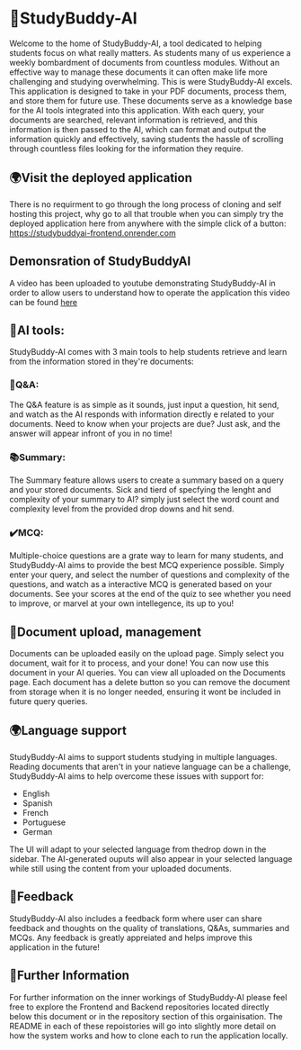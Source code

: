 # 🤖StudyBuddy-AI

Welcome to the home of StudyBuddy-AI, a tool dedicated to helping students focus on what
really matters. As students many of us experience a weekly bombardment of documents
from countless modules. Without an effective way to manage these documents it can often
make life more challenging and studying overwhelming. This is were StudyBuddy-AI excels.
This application is designed to take in your PDF documents, process them, and store them
for future use. These documents serve as a knowledge base for the AI tools integrated into
this application. With each query, your documents are searched, relevant information is
retrieved, and this information is then passed to the AI, which can format and output the
information quickly and effectively, saving students the hassle of scrolling through countless
files looking for the information they require.

## 🌍Visit the deployed application
There is no requirment to go through the long process of cloning and self hosting this project, why go to all that trouble when you can simply try the deployed application here from anywhere with the simple click of a button: https://studybuddyai-frontend.onrender.com

## Demonsration of StudyBuddyAI
A video has been uploaded to youtube demonstrating StudyBuddy-AI in order to allow users to understand how to operate the application this video can be found [here](https://www.youtube.com/watch?v=vXqaH4HBn64)

## 🧠AI tools:
StudyBuddy-AI comes with 3 main tools to help students retrieve and learn from the information stored in they're documents:

### 🤖Q&A:
The Q&A feature is as simple as it sounds, just input a question, hit send, and watch as the AI responds with information directly e
related to your documents. Need to know when your projects are due? Just ask, and the answer will appear infront of you in no time!

### 📚Summary:
The Summary feature allows users to create a summary based on a query and your stored documents. Sick and tierd of specfying the lenght and complexity of your summary to AI? simply just select the word count and complexity level from the provided drop downs and hit send.

### ✔️MCQ:
Multiple-choice questions are a grate way to learn for many students, and StudyBuddy-AI aims to provide the best MCQ experience possible. Simply enter your query, and select the number of questions and complexity of the questions, and watch as a interactive MCQ is generated based on your documents. See your scores at the end of the quiz to see whether you need to improve, or marvel at your own intellegence, its up to you!

## 📄Document upload, management
Documents can be uploaded easily on the upload page. Simply select you document, wait for it to process, and your done! You can now use this document in your AI queries. You can view all uploaded on the Documents page. Each document has a delete button so you can remove the document from storage when it is no longer needed, ensuring it wont be included in future query queries.

## 🌍Language support
StudyBuddy-AI aims to support students studying in multiple languages. Reading documents that aren't in your natieve language can be a challenge, StudyBuddy-AI aims to help overcome these issues with support for:
- English
- Spanish
- French
- Portuguese
- German  

The UI will adapt to your selected language from thedrop down in the sidebar. The AI-generated ouputs will also appear in your selected language while still using the content from your uploaded documents.

## 💬Feedback
StudyBuddy-AI also includes a feedback form where user can share feedback and thoughts on the quality of translations, Q&As, summaries and MCQs. Any feedback is greatly appreiated and helps improve this application in the future!

## 📝Further Information 
For further information on the inner workings of StudyBuddy-AI please feel free to explore the Frontend and Backend repositories located directly below this document or in the repository section of this orgainisation. The README in each of these repoistories will go into slightly more detail on how the system works and how to clone each to run the application locally.

